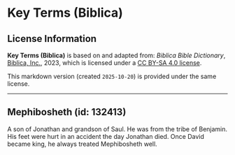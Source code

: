 # Key Terms (Biblica)

## License Information

**Key Terms (Biblica)** is based on and adapted from: _Biblica Bible Dictionary_, [Biblica, Inc.](https://www.biblica.com/), 2023, which is licensed under a [CC BY-SA 4.0 license](https://creativecommons.org/licenses/by-sa/4.0/legalcode.en).

This markdown version (created `2025-10-20`) is provided under the same license.



--------------------------------

## Mephibosheth (id: 132413)

A son of Jonathan and grandson of Saul. He was from the tribe of Benjamin. His feet were hurt in an accident the day Jonathan died. Once David became king, he always treated Mephibosheth well.


